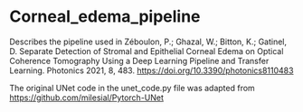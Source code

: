 # Corneal_edema_pipeline
Describes the pipeline used in Zéboulon, P.; Ghazal, W.; Bitton, K.; Gatinel, D. Separate Detection of Stromal and Epithelial Corneal Edema on Optical Coherence Tomography Using a Deep Learning Pipeline and Transfer Learning. Photonics 2021, 8, 483. https://doi.org/10.3390/photonics8110483



The original UNet code in the unet_code.py file  was adapted from https://github.com/milesial/Pytorch-UNet

